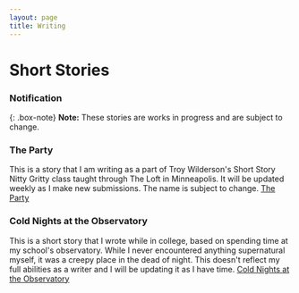 ```yaml
---
layout: page
title: Writing
---
```

# Short Stories

### Notification

{: .box-note}
**Note:** These stories are works in progress and are subject to change.

### The Party
This is a story that I am writing as a part of Troy Wilderson's Short Story Nitty Gritty class taught through The Loft in Minneapolis. It will be updated weekly as I make new submissions. The name is subject to change.
[The Party](Block_Week3.pdf)


### Cold Nights at the Observatory
This is a short story that I wrote while in college, based on spending time at my school's observatory. While I never encountered anything supernatural myself, it was a creepy place in the dead of night.
This doesn't reflect my full abilities as a writer and I will be updating it as I have time.
[Cold Nights at the Observatory](ColdNight.pdf)
